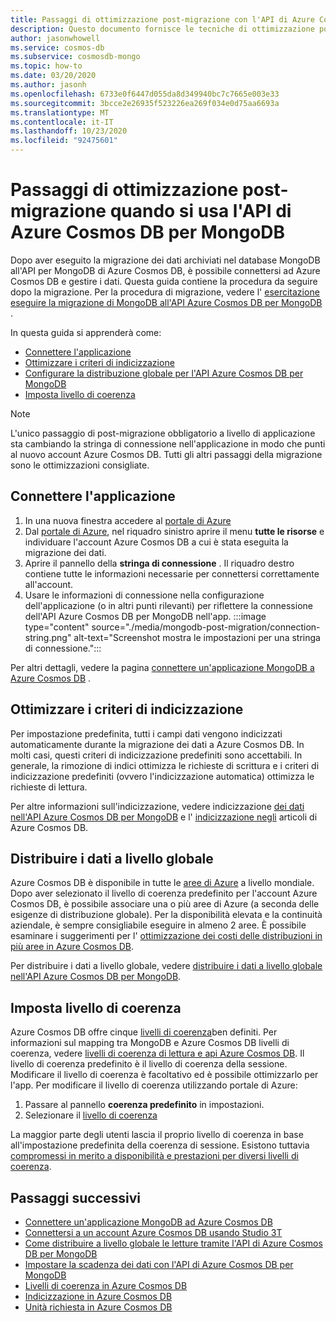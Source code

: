 ```yaml
---
title: Passaggi di ottimizzazione post-migrazione con l'API di Azure Cosmos DB per MongoDB
description: Questo documento fornisce le tecniche di ottimizzazione post-migrazione da MongoDB all'APi di Azure Cosmos DB per il database Mongo.
author: jasonwhowell
ms.service: cosmos-db
ms.subservice: cosmosdb-mongo
ms.topic: how-to
ms.date: 03/20/2020
ms.author: jasonh
ms.openlocfilehash: 6733e0f6447d055da8d349940bc7c7665e003e33
ms.sourcegitcommit: 3bcce2e26935f523226ea269f034e0d75aa6693a
ms.translationtype: MT
ms.contentlocale: it-IT
ms.lasthandoff: 10/23/2020
ms.locfileid: "92475601"
---
```

# <a name="post-migration-optimization-steps-when-using-azure-cosmos-dbs-api-for-mongodb"></a>Passaggi di ottimizzazione post-migrazione quando si usa l'API di Azure Cosmos DB per MongoDB

Dopo aver eseguito la migrazione dei dati archiviati nel database MongoDB all'API per MongoDB di Azure Cosmos DB, è possibile connettersi ad Azure Cosmos DB e gestire i dati. Questa guida contiene la procedura da seguire dopo la migrazione. Per la procedura di migrazione, vedere l' [esercitazione eseguire la migrazione di MongoDB all'API Azure Cosmos DB per MongoDB](../dms/tutorial-mongodb-cosmos-db.md) .

In questa guida si apprenderà come:

- [Connettere l'applicazione](#connect-your-application)
- [Ottimizzare i criteri di indicizzazione](#optimize-the-indexing-policy)
- [Configurare la distribuzione globale per l'API Azure Cosmos DB per MongoDB](#globally-distribute-your-data)
- [Imposta livello di coerenza](#set-consistency-level)

> [!NOTE]
> L'unico passaggio di post-migrazione obbligatorio a livello di applicazione sta cambiando la stringa di connessione nell'applicazione in modo che punti al nuovo account Azure Cosmos DB. Tutti gli altri passaggi della migrazione sono le ottimizzazioni consigliate.
>

## <a name="connect-your-application"></a>Connettere l'applicazione

1. In una nuova finestra accedere al [portale di Azure](https://www.portal.azure.com/)
2. Dal [portale di Azure](https://www.portal.azure.com/), nel riquadro sinistro aprire il menu **tutte le risorse** e individuare l'account Azure Cosmos DB a cui è stata eseguita la migrazione dei dati.
3. Aprire il pannello della **stringa di connessione** . Il riquadro destro contiene tutte le informazioni necessarie per connettersi correttamente all'account.
4. Usare le informazioni di connessione nella configurazione dell'applicazione (o in altri punti rilevanti) per riflettere la connessione dell'API Azure Cosmos DB per MongoDB nell'app.
:::image type="content" source="./media/mongodb-post-migration/connection-string.png" alt-text="Screenshot mostra le impostazioni per una stringa di connessione.":::

Per altri dettagli, vedere la pagina [connettere un'applicazione MongoDB a Azure Cosmos DB](connect-mongodb-account.md) .

## <a name="optimize-the-indexing-policy"></a>Ottimizzare i criteri di indicizzazione

Per impostazione predefinita, tutti i campi dati vengono indicizzati automaticamente durante la migrazione dei dati a Azure Cosmos DB. In molti casi, questi criteri di indicizzazione predefiniti sono accettabili. In generale, la rimozione di indici ottimizza le richieste di scrittura e i criteri di indicizzazione predefiniti (ovvero l'indicizzazione automatica) ottimizza le richieste di lettura.

Per altre informazioni sull'indicizzazione, vedere indicizzazione [dei dati nell'API Azure Cosmos DB per MongoDB](mongodb-indexing.md) e l' [indicizzazione negli](index-overview.md) articoli di Azure Cosmos DB.

## <a name="globally-distribute-your-data"></a>Distribuire i dati a livello globale

Azure Cosmos DB è disponibile in tutte le [aree di Azure](https://azure.microsoft.com/regions/#services) a livello mondiale. Dopo aver selezionato il livello di coerenza predefinito per l'account Azure Cosmos DB, è possibile associare una o più aree di Azure (a seconda delle esigenze di distribuzione globale). Per la disponibilità elevata e la continuità aziendale, è sempre consigliabile eseguire in almeno 2 aree. È possibile esaminare i suggerimenti per l' [ottimizzazione dei costi delle distribuzioni in più aree in Azure Cosmos DB](optimize-cost-regions.md).

Per distribuire i dati a livello globale, vedere [distribuire i dati a livello globale nell'API Azure Cosmos DB per MongoDB](tutorial-global-distribution-mongodb.md).

## <a name="set-consistency-level"></a>Imposta livello di coerenza

Azure Cosmos DB offre cinque [livelli di coerenza](consistency-levels.md)ben definiti. Per informazioni sul mapping tra MongoDB e Azure Cosmos DB livelli di coerenza, vedere [livelli di coerenza di lettura e api Azure Cosmos DB](./consistency-levels.md). Il livello di coerenza predefinito è il livello di coerenza della sessione. Modificare il livello di coerenza è facoltativo ed è possibile ottimizzarlo per l'app. Per modificare il livello di coerenza utilizzando portale di Azure:

1. Passare al pannello **coerenza predefinito** in impostazioni.
2. Selezionare il [livello di coerenza](consistency-levels.md)

La maggior parte degli utenti lascia il proprio livello di coerenza in base all'impostazione predefinita della coerenza di sessione. Esistono tuttavia [compromessi in merito a disponibilità e prestazioni per diversi livelli di coerenza](./consistency-levels.md).

## <a name="next-steps"></a>Passaggi successivi

* [Connettere un'applicazione MongoDB ad Azure Cosmos DB](connect-mongodb-account.md)
* [Connettersi a un account Azure Cosmos DB usando Studio 3T](mongodb-mongochef.md)
* [Come distribuire a livello globale le letture tramite l'API di Azure Cosmos DB per MongoDB](mongodb-readpreference.md)
* [Impostare la scadenza dei dati con l'API di Azure Cosmos DB per MongoDB](mongodb-time-to-live.md)
* [Livelli di coerenza in Azure Cosmos DB](consistency-levels.md)
* [Indicizzazione in Azure Cosmos DB](index-overview.md)
* [Unità richiesta in Azure Cosmos DB](request-units.md)